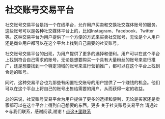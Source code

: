 # 社交账号交易平台

社交账号交易平台是指一个在线平台，允许用户买卖和交换社交媒体账号的服务。这些账号可以是各种社交媒体平台上的，比如Instagram、Facebook、Twitter等。这种交易平台为用户提供了一个方便的方式来买卖社交账号，无论是个人用户还是商业用户都可以在这个平台上找到自己需要的社交账号。

社交账号交易平台的出现，为用户提供了更多的选择和便利。用户可以在这个平台上找到符合自己需求的账号，无论是想要购买一个具有大量粉丝的账号来进行推广，还是想要找到一个特定领域的账号来进行营销推广，都可以在这个平台上找到合适的账号。

同时，这种交易平台也为那些有闲置社交账号的用户提供了一个赚钱的机会。他们可以在这个平台上将自己的账号出售给需要的用户，从而获得一定的收益。

总的来说，社交账号交易平台为用户提供了更多的选择和便利，无论是买家还是卖家都可以在这个平台上得到自己想要的东西。更多 关于社交账号交易平台 请通过✈与我们联系，感谢阅读,谢谢！[点这✈里联系](https://ss.k02.cc)